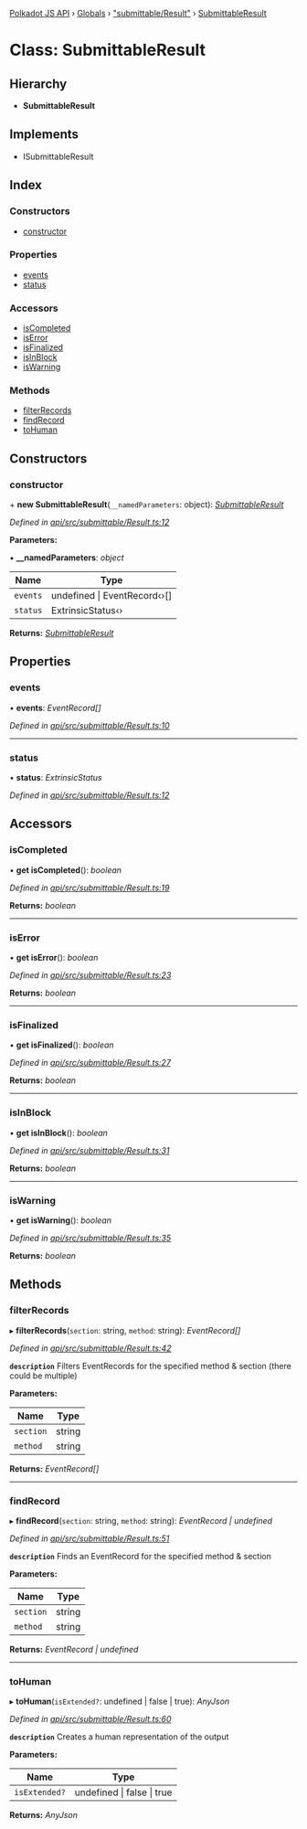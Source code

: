 [Polkadot JS API](../README.md) › [Globals](../globals.md) › ["submittable/Result"](../modules/_submittable_result_.md) › [SubmittableResult](_submittable_result_.submittableresult.md)

# Class: SubmittableResult

## Hierarchy

* **SubmittableResult**

## Implements

* ISubmittableResult

## Index

### Constructors

* [constructor](_submittable_result_.submittableresult.md#constructor)

### Properties

* [events](_submittable_result_.submittableresult.md#events)
* [status](_submittable_result_.submittableresult.md#status)

### Accessors

* [isCompleted](_submittable_result_.submittableresult.md#iscompleted)
* [isError](_submittable_result_.submittableresult.md#iserror)
* [isFinalized](_submittable_result_.submittableresult.md#isfinalized)
* [isInBlock](_submittable_result_.submittableresult.md#isinblock)
* [isWarning](_submittable_result_.submittableresult.md#iswarning)

### Methods

* [filterRecords](_submittable_result_.submittableresult.md#filterrecords)
* [findRecord](_submittable_result_.submittableresult.md#findrecord)
* [toHuman](_submittable_result_.submittableresult.md#tohuman)

## Constructors

###  constructor

\+ **new SubmittableResult**(`__namedParameters`: object): *[SubmittableResult](_submittable_result_.submittableresult.md)*

*Defined in [api/src/submittable/Result.ts:12](https://github.com/polkadot-js/api/blob/e5d9bbc264/packages/api/src/submittable/Result.ts#L12)*

**Parameters:**

▪ **__namedParameters**: *object*

Name | Type |
------ | ------ |
`events` | undefined &#124; EventRecord‹›[] |
`status` | ExtrinsicStatus‹› |

**Returns:** *[SubmittableResult](_submittable_result_.submittableresult.md)*

## Properties

###  events

• **events**: *EventRecord[]*

*Defined in [api/src/submittable/Result.ts:10](https://github.com/polkadot-js/api/blob/e5d9bbc264/packages/api/src/submittable/Result.ts#L10)*

___

###  status

• **status**: *ExtrinsicStatus*

*Defined in [api/src/submittable/Result.ts:12](https://github.com/polkadot-js/api/blob/e5d9bbc264/packages/api/src/submittable/Result.ts#L12)*

## Accessors

###  isCompleted

• **get isCompleted**(): *boolean*

*Defined in [api/src/submittable/Result.ts:19](https://github.com/polkadot-js/api/blob/e5d9bbc264/packages/api/src/submittable/Result.ts#L19)*

**Returns:** *boolean*

___

###  isError

• **get isError**(): *boolean*

*Defined in [api/src/submittable/Result.ts:23](https://github.com/polkadot-js/api/blob/e5d9bbc264/packages/api/src/submittable/Result.ts#L23)*

**Returns:** *boolean*

___

###  isFinalized

• **get isFinalized**(): *boolean*

*Defined in [api/src/submittable/Result.ts:27](https://github.com/polkadot-js/api/blob/e5d9bbc264/packages/api/src/submittable/Result.ts#L27)*

**Returns:** *boolean*

___

###  isInBlock

• **get isInBlock**(): *boolean*

*Defined in [api/src/submittable/Result.ts:31](https://github.com/polkadot-js/api/blob/e5d9bbc264/packages/api/src/submittable/Result.ts#L31)*

**Returns:** *boolean*

___

###  isWarning

• **get isWarning**(): *boolean*

*Defined in [api/src/submittable/Result.ts:35](https://github.com/polkadot-js/api/blob/e5d9bbc264/packages/api/src/submittable/Result.ts#L35)*

**Returns:** *boolean*

## Methods

###  filterRecords

▸ **filterRecords**(`section`: string, `method`: string): *EventRecord[]*

*Defined in [api/src/submittable/Result.ts:42](https://github.com/polkadot-js/api/blob/e5d9bbc264/packages/api/src/submittable/Result.ts#L42)*

**`description`** Filters EventRecords for the specified method & section (there could be multiple)

**Parameters:**

Name | Type |
------ | ------ |
`section` | string |
`method` | string |

**Returns:** *EventRecord[]*

___

###  findRecord

▸ **findRecord**(`section`: string, `method`: string): *EventRecord | undefined*

*Defined in [api/src/submittable/Result.ts:51](https://github.com/polkadot-js/api/blob/e5d9bbc264/packages/api/src/submittable/Result.ts#L51)*

**`description`** Finds an EventRecord for the specified method & section

**Parameters:**

Name | Type |
------ | ------ |
`section` | string |
`method` | string |

**Returns:** *EventRecord | undefined*

___

###  toHuman

▸ **toHuman**(`isExtended?`: undefined | false | true): *AnyJson*

*Defined in [api/src/submittable/Result.ts:60](https://github.com/polkadot-js/api/blob/e5d9bbc264/packages/api/src/submittable/Result.ts#L60)*

**`description`** Creates a human representation of the output

**Parameters:**

Name | Type |
------ | ------ |
`isExtended?` | undefined &#124; false &#124; true |

**Returns:** *AnyJson*
